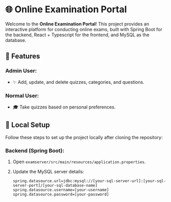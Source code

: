 # 🌐 Online Examination Portal

Welcome to the **Online Examination Portal**! This project provides an interactive platform for conducting online exams, built with Spring Boot for the backend, React + Typescript for the frontend, and MySQL as the database.

## 🚀 Features

### Admin User:

- ✨ Add, update, and delete quizzes, categories, and questions.

### Normal User:

- 🎓 Take quizzes based on personal preferences.


## 🔧 Local Setup

Follow these steps to set up the project locally after cloning the repository:

### Backend (Spring Boot):

1. Open `examserver/src/main/resources/application.properties`.
2. Update the MySQL server details:

   ```properties
   spring.datasource.url=jdbc:mysql://[your-sql-server-url]:[your-sql-server-port]/[your-sql-database-name]
   spring.datasource.username=[your-username]
   spring.datasource.password=[your-password]
